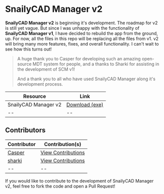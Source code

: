 # SnailyCAD Manager v2

**SnailyCAD Manager v2** is beginning it's development. The roadmap for v2 is still yet vague. But since I was unhappy with the functionality of **SnailyCAD Manager v1**, I have decided to rebuild the app from the ground, up. For now, all the files in this repo will be replacing all the files from v1. v2 will bring many more features, fixes, and overall functionality. I can't wait to see how this turns out!

> A huge thank you to Casper for developing such an amazing open-source MDT system for people, and a thanks to Sharki for assisting in the development of SCM v1!
>
> And a thank you to all who have used SnailyCAD Manager along it's development process.

| Resource                     | Link                                                                               |
| ---------------------------- | ---------------------------------------------------------------------------------- |
| SnailyCAD Manager v2         | [Download (exe)](https://snailycad.org/manager)                                    |
| --                           | --                                                                                 |

## Contributors

| Contributor                                     | Contribution(s)                                                                                           |
| ----------------------------------------------- | --------------------------------------------------------------------------------------------------------- |
| [Casper](https://github.com/Dev-CasperTheGhost) | [View Contributions](https://github.com/SnailyCAD-Manager/v2/commits?author=Dev-CasperTheGhost) |
| [sharki](https://github.com/subtosharki)        | [View Contributions](https://github.com/SnailyCAD-Manager/v2/commits?author=subtosharki)        |
| --                                              | --                                                                                                        |

If you would like to contribute to the development of SnailyCAD Manager v2, feel free to fork the code and open a Pull Request!
